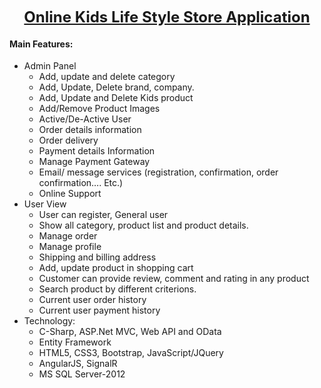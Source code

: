 <p align="center"><b><span style="text-decoration: underline; font-weight: bold; font-size: 18pt;">Online Kids Life Style Store Application</span></b></p>

<h4><b>Main Features:</b></h4>
<ul>
<li>Admin Panel
<ul>
<li>Add, update and delete category</li>
<li>Add, Update, Delete brand, company.</li>
<li>Add, Update and Delete Kids product</li>
<li>Add/Remove Product Images</li>
<li>Active/De-Active User</li>
<li>Order details information</li>
<li>Order delivery</li>
<li>Payment details Information</li>
<li>Manage Payment Gateway</li>
<li>Email/ message services (registration, confirmation, order confirmation&hellip;. Etc.)</li>
<li>Online Support</li>
</ul>
</li>
<li>User View
<ul>
<li>User can register, General user</li>
<li>Show all category, product list and product details.</li>
<li>Manage order</li>
<li>Manage profile</li>
<li>Shipping and billing address</li>
<li>Add, update product in shopping cart</li>
<li>Customer can provide review, comment and rating in any product</li>
<li>Search product by different criterions.&nbsp;</li>
<li>Current user order history</li>
<li>Current user payment history</li>
</ul>
</li>
<li>Technology:
<ul>
<li>C-Sharp, ASP.Net MVC, Web API and OData</li>
<li>Entity Framework</li>
<li>HTML5, CSS3, Bootstrap, JavaScript/JQuery</li>
<li>AngularJS, SignalR</li>
<li>MS SQL Server-2012</li>
</ul>
</li>
</ul>
